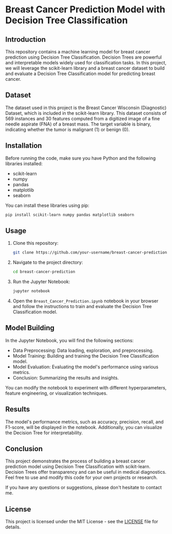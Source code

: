 # Breast Cancer Prediction Model with Decision Tree Classification

## Introduction

This repository contains a machine learning model for breast cancer prediction using Decision Tree Classification. Decision Trees are powerful and interpretable models widely used for classification tasks. In this project, we will leverage the scikit-learn library and a breast cancer dataset to build and evaluate a Decision Tree Classification model for predicting breast cancer.

## Dataset

The dataset used in this project is the Breast Cancer Wisconsin (Diagnostic) Dataset, which is included in the scikit-learn library. This dataset consists of 569 instances and 30 features computed from a digitized image of a fine needle aspirate (FNA) of a breast mass. The target variable is binary, indicating whether the tumor is malignant (1) or benign (0).

## Installation

Before running the code, make sure you have Python and the following libraries installed:

- scikit-learn
- numpy
- pandas
- matplotlib
- seaborn

You can install these libraries using pip:

```bash
pip install scikit-learn numpy pandas matplotlib seaborn
```

## Usage

1. Clone this repository:

   ```bash
   git clone https://github.com/your-username/breast-cancer-prediction.git
   ```

2. Navigate to the project directory:

   ```bash
   cd breast-cancer-prediction
   ```

3. Run the Jupyter Notebook:

   ```bash
   jupyter notebook
   ```

4. Open the `Breast_Cancer_Prediction.ipynb` notebook in your browser and follow the instructions to train and evaluate the Decision Tree Classification model.

## Model Building

In the Jupyter Notebook, you will find the following sections:

- Data Preprocessing: Data loading, exploration, and preprocessing.
- Model Training: Building and training the Decision Tree Classification model.
- Model Evaluation: Evaluating the model's performance using various metrics.
- Conclusion: Summarizing the results and insights.

You can modify the notebook to experiment with different hyperparameters, feature engineering, or visualization techniques.

## Results

The model's performance metrics, such as accuracy, precision, recall, and F1-score, will be displayed in the notebook. Additionally, you can visualize the Decision Tree for interpretability.

## Conclusion

This project demonstrates the process of building a breast cancer prediction model using Decision Tree Classification with scikit-learn. Decision Trees offer transparency and can be useful in medical diagnostics. Feel free to use and modify this code for your own projects or research.

If you have any questions or suggestions, please don't hesitate to contact me.

## License

This project is licensed under the MIT License - see the [LICENSE](LICENSE) file for details.
